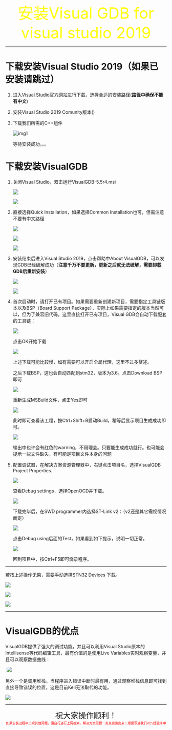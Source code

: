 <center><font size=7 color=yellow>安装Visual GDB for visual studio 2019</font></center>


---

# 下载安装Visual Studio 2019（如果已安装请跳过）

1. 进入[Visual Studio官方网站](https://visualstudio.microsoft.com/zh-hans/)进行下载，选择合适的安装路径(**路径中确保不能有中文**)

2. 安装Visual Studio 2019 Comunity版本()

3. 下载我们所需的C++组件

    ![img1](./Software-Install/img1.png)

    等待安装成功。。。

# 下载安装VisualGDB

1. 关闭Visual Studio，双击运行VisualGDB-5.5r4.msi

    ![](./Software-Install/img2.png)

    ![](./Software-Install/img3.png)

2. 直接选择Quick Installation，如果选择Common Installation也可，但需注意不要有中文路径

    ![](./Software-Install/img4.png)

    ![](./Software-Install/img5.png)

    ![](./Software-Install/img6.png)

3. 安装结束后进入Visual Studio 2019，点击帮助中About VisualGDB，可以发现GDB已经破解成功（**注意千万不要更新，更新之后就无法破解，需要卸载GDB后重新安装**）

    ![](./Software-Install/img8.png)

    ![](./Software-Install/img7.png)

4. 首次启动时，请打开已有项目。如果需要重新创建新项目，需要指定工具链版本以及BSP（Board Support Package），实际上如果需要指定的版本当然可以，但为了兼容旧代码，这里直接打开已有项目，Visual GDB会自动下载配套的工具链：

    ![](./Software-Install/img9.png)

    点击OK开始下载

    ![](./Software-Install/img10.png)

    上述下载可能比较慢，如有需要可以开启全局代理，这里不过多赘述。

    之后下载BSP，这也会自动匹配到stm32，版本为3.6。点击Download BSP即可

    ![](./Software-Install/img11.png)

    重新生成MSBuild文件，点击Yes即可

    ![](./Software-Install/img12.png)

    此时即可查看该工程，按Ctrl+Shift+B启动Build，稍等后显示项目生成成功即可。

    ![](./Software-Install/img13.png)

    输出中也许会有红色的warning，不用理会。只要能生成成功就行。也可能会提示一些文件缺失，有可能是项目文件本身的问题

5. 配置调试器，在解决方案资源管理器中，右键点击项目名，选择VisualGDB Project Properties.

    ![](./Software-Install/img14.png)

    查看Debug settings，选择OpenOCD并下载。

    ![](./Software-Install/img15.png)

    下载完毕后，在SWD programmer内选择ST-Link v2：（v2还是其它需视情况而定）

    ![](./Software-Install/img16.png)

    点击Debug using后面的Test，如果看到如下提示，说明一切正常。

    ![](./Software-Install/img17.png)

    回到项目中，按Ctrl+F5即可烧录程序。

---

若按上述操作无果，需要手动选择STN32 Devices 下载。

![](./Software-Install/img18.png)

![](./Software-Install/img19.png)

![](./Software-Install/img20.png)

---

# VisualGDB的优点

VisualGDB提供了强大的调试功能，并且可以利用Visual Studio原本的Intellisense等代码编辑工具，最有价值的是使用Live Variables实时观察变量，并且可以观察数据曲线：

​     ![](./Software-Install/img21.png)

另外一个是调用堆栈。当程序进入错误中断时最有用，通过观察堆栈信息即可找到直接导致错误的位置，这是目前Keil无法取代的功能。

![](./Software-Install/img22.png)

***

<center><font size=5>祝大家操作顺利！</font></center>

<center><font size=1 color=red>如果安装过程中出现其他问题，请自行进行上网搜索，解决方案需要一点点摸索出来！顺便写进我们RCS经验库中</font></center>


